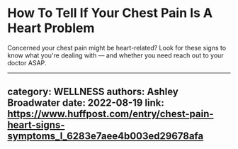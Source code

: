 # How To Tell If Your Chest Pain Is A Heart Problem

Concerned your chest pain might be heart-related? Look for these signs to know what you're dealing with — and whether you need reach out to your doctor ASAP.

---
category: WELLNESS
authors: Ashley Broadwater
date: 2022-08-19
link: https://www.huffpost.com/entry/chest-pain-heart-signs-symptoms_l_6283e7aee4b003ed29678afa
---
